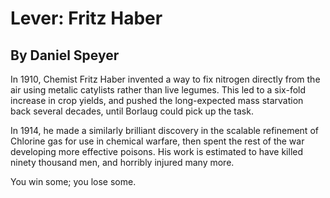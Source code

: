 # Lever: Fritz Haber
## By Daniel Speyer

In 1910, Chemist Fritz Haber invented a way to fix nitrogen directly from the air using metalic catylists rather than live legumes.  This led to a six-fold increase in crop yields, and pushed the long-expected mass starvation back several decades, until Borlaug could pick up the task.

In 1914, he made a similarly brilliant discovery in the scalable refinement of Chlorine gas for use in chemical warfare, then spent the rest of the war developing more effective poisons.  His work is estimated to have killed ninety thousand men, and horribly injured many more.

You win some; you lose some.